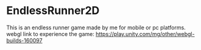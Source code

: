 # EndlessRunner2D
This is an endless runner game made by me for mobile or pc platforms.
webgl link to experience the game: https://play.unity.com/mg/other/webgl-builds-160097
